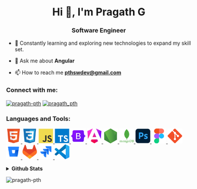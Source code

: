 <h1 align="center">Hi 👋, I'm Pragath G</h1>
<h3 align="center">Software Engineer</h3>

- 🌱 Constantly learning and exploring new technologies to expand my skill set.

- 💬 Ask me about **Angular**

- 📫 How to reach me **pthswdev@gmail.com**

<h3 align="left">Connect with me:</h3>
<p align="left">
<a href="https://linkedin.com/in/pragath-pth" target="blank"><img align="center" src="https://raw.githubusercontent.com/rahuldkjain/github-profile-readme-generator/master/src/images/icons/Social/linked-in-alt.svg" alt="pragath-pth" height="30" width="40" /></a>
<a href="https://instagram.com/pragath_pth" target="blank"><img align="center" src="https://raw.githubusercontent.com/rahuldkjain/github-profile-readme-generator/master/src/images/icons/Social/instagram.svg" alt="pragath_pth" height="30" width="40" /></a>
</p>

<h3 align="left">Languages and Tools:</h3>
<p align="left"> 
<a href="https://www.w3.org/html/" target="_blank" rel="noreferrer"> 
<img src="https://raw.githubusercontent.com/devicons/devicon/master/icons/html5/html5-original.svg" alt="html5" width="40" height="40"/> </a>

<a href="https://www.w3schools.com/css/" target="_blank" rel="noreferrer"> 
<img src="https://raw.githubusercontent.com/devicons/devicon/master/icons/css3/css3-original.svg" alt="css3" width="40" height="40"/> </a>

<a href="https://developer.mozilla.org/en-US/docs/Web/JavaScript" target="_blank" rel="noreferrer"> 
<img src="https://raw.githubusercontent.com/devicons/devicon/master/icons/javascript/javascript-original.svg" alt="javascript" width="40" height="40"/> </a> 

<a href="https://www.typescriptlang.org/" target="_blank" rel="noreferrer"> 
<img src="https://raw.githubusercontent.com/devicons/devicon/master/icons/typescript/typescript-original.svg" alt="typescript" width="40" height="40"/> </a> 

<a href="https://getbootstrap.com" target="_blank" rel="noreferrer"> 
<img src="https://raw.githubusercontent.com/devicons/devicon/master/icons/bootstrap/bootstrap-original.svg" alt="bootstrap" width="40" height="40"/> </a>

<a href="https://angular.io" target="_blank" rel="noreferrer"> 
<img src="https://github.com/devicons/devicon/blob/master/icons/angular/angular-original.svg" alt="angular" width="40" height="40"/> </a>

<a href="https://nodejs.org/en/" target="_blank" rel="noreferrer"> 
<img src="https://raw.githubusercontent.com/devicons/devicon/master/icons/nodejs/nodejs-original.svg" alt="nodejs" width="40" height="40"/> </a>
 
<a href="https://www.mongodb.com/" target="_blank" rel="noreferrer"> 
<img src="https://raw.githubusercontent.com/devicons/devicon/master/icons/mongodb/mongodb-plain-wordmark.svg" alt="mongodb" width="40" height="40"/> </a>
 
<a href="https://www.photoshop.com/en" target="_blank" rel="noreferrer"> 
<img src="https://raw.githubusercontent.com/devicons/devicon/master/icons/photoshop/photoshop-original.svg" alt="photoshop" width="40" height="40"/> </a>
 
<a href="https://www.figma.com/" target="_blank" rel="noreferrer">
<img src="https://raw.githubusercontent.com/devicons/devicon/master/icons/figma/figma-original.svg" alt="figma" width="40" height="40"/> </a>
 
<a href="https://git-scm.com/" target="_blank" rel="noreferrer">
<img src="https://github.com/devicons/devicon/blob/master/icons/git/git-original.svg" alt="git" width="40" height="40"/> </a>

<a href="https://bitbucket.org/" target="_blank" rel="noreferrer"> 
<img src="https://raw.githubusercontent.com/devicons/devicon/master/icons/bitbucket/bitbucket-original.svg" alt="bitbucket" width="40" height="40"/> </a>

<a href="https://about.gitlab.com/" target="_blank" rel="noreferrer"> 
<img src="https://raw.githubusercontent.com/devicons/devicon/master/icons/gitlab/gitlab-original.svg" alt="gitlab" width="40" height="40"/> </a>

<a href="https://www.atlassian.com/software/jira" target="_blank" rel="noreferrer"> 
<img src="https://raw.githubusercontent.com/devicons/devicon/master/icons/jira/jira-original.svg" alt="jira" width="40" height="40"/> </a>

<a href="https://code.visualstudio.com/" target="_blank" rel="noreferrer"> 
<img src="https://raw.githubusercontent.com/devicons/devicon/master/icons/vscode/vscode-original.svg" alt="vscode" width="40" height="40"/> </a>

</p>

<details>
<summary>
  <b>Github Stats</b>
</summary>
<p> <img alt="Pragath's Github Stats" src="https://github-readme-stats.vercel.app/api?username=pragath-pth&theme=vision-friendly-dark&show_icons=true&hide_border=true&count_private=true&bg_color=0D1117"/>
</details>


<p><img align="left" src="https://github-readme-stats.vercel.app/api/top-langs?username=pragath-pth&theme=vision-friendly-dark&hide_border=true&show_icons=true&locale=en&layout=compact" alt="pragath-pth" /></p>

